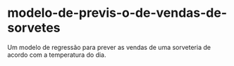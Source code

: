 # modelo-de-previs-o-de-vendas-de-sorvetes
Um modelo de regressão para prever as vendas de uma sorveteria de acordo com a temperatura do dia.
